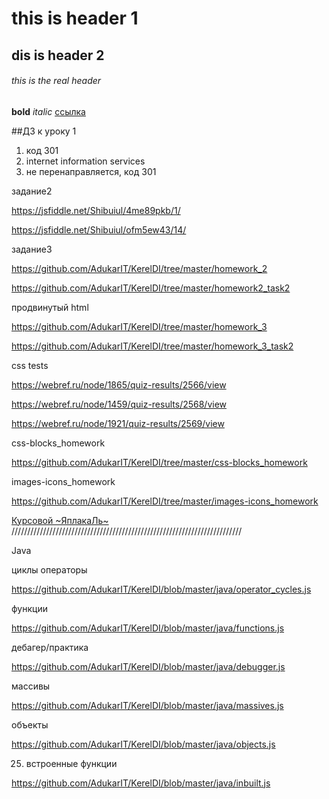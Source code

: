 # this is header 1
## dis is header 2
###### this is the real header
**bold**
*italic*
[ссылка](http://google.com)

##ДЗ к уроку 1

1. код 301
2. internet information services
3. не перенаправляется, код 301

задание2

https://jsfiddle.net/Shibuiul/4me89pkb/1/

https://jsfiddle.net/Shibuiul/ofm5ew43/14/ 

задание3

https://github.com/AdukarIT/KerelDI/tree/master/homework_2

https://github.com/AdukarIT/KerelDI/tree/master/homework2_task2

продвинутый html

https://github.com/AdukarIT/KerelDI/tree/master/homework_3

https://github.com/AdukarIT/KerelDI/tree/master/homework_3_task2

css tests

https://webref.ru/node/1865/quiz-results/2566/view

https://webref.ru/node/1459/quiz-results/2568/view

https://webref.ru/node/1921/quiz-results/2569/view

css-blocks_homework

https://github.com/AdukarIT/KerelDI/tree/master/css-blocks_homework

images-icons_homework

https://github.com/AdukarIT/KerelDI/tree/master/images-icons_homework


[Курсовой ~ЯплакаЛь~](https://shibuiul.github.io/berlin/public/)
/////////////////////////////////////////////////////////////////////////

Java

циклы операторы 

https://github.com/AdukarIT/KerelDI/blob/master/java/operator_cycles.js

функции

https://github.com/AdukarIT/KerelDI/blob/master/java/functions.js

дебагер/практика

https://github.com/AdukarIT/KerelDI/blob/master/java/debugger.js

массивы

https://github.com/AdukarIT/KerelDI/blob/master/java/massives.js

объекты

https://github.com/AdukarIT/KerelDI/blob/master/java/objects.js

25. встроенные функции

https://github.com/AdukarIT/KerelDI/blob/master/java/inbuilt.js